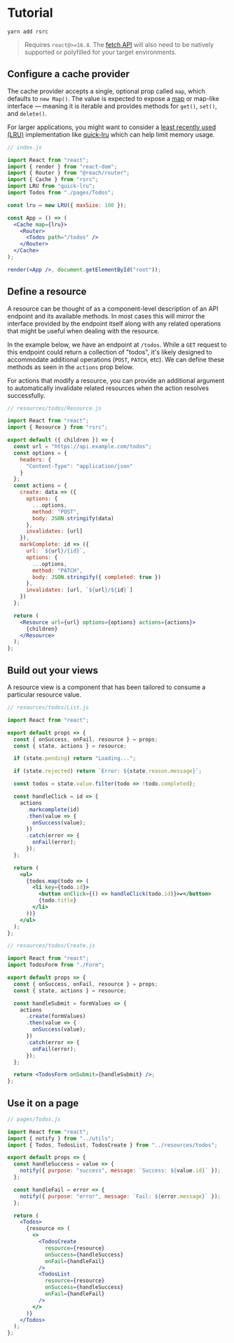 # Tutorial

```
yarn add rsrc
```

> Requires `react@>=16.8`.
> The [fetch
> API](https://developer.mozilla.org/en-US/docs/Web/API/Fetch_API/Using_Fetch)
> will also need to be natively supported or polyfilled for your target
> environments.

## Configure a cache provider

The cache provider accepts a single, optional prop called `map`, which defaults
to `new Map()`. The value is expected to expose a
[map](https://developer.mozilla.org/en-US/docs/Web/JavaScript/Reference/Global_Objects/Map)
or map-like interface — meaning it is iterable and provides methods for
`get()`, `set()`, and `delete()`.

For larger applications, you might want to consider a [least recently used
(LRU)](<https://en.wikipedia.org/wiki/Cache_replacement_policies#Least_recently_used_(LRU)>)
implementation like [quick-lru](https://www.npmjs.com/package/quick-lru) which
can help limit memory usage.

```jsx
// index.js

import React from "react";
import { render } from "react-dom";
import { Router } from "@reach/router";
import { Cache } from "rsrc";
import LRU from "quick-lru";
import Todos from "./pages/Todos";

const lru = new LRU({ maxSize: 100 });

const App = () => (
  <Cache map={lru}>
    <Router>
      <Todos path="/todos" />
    </Router>
  </Cache>
);

render(<App />, document.getElementById("root"));
```

## Define a resource

A resource can be thought of as a component-level description of an API endpoint
and its available methods. In most cases this will mirror the interface provided
by the endpoint itself along with any related operations that might be useful when
dealing with the resource.

In the example below, we have an endpoint at `/todos`. While a `GET` request to
this endpoint could return a collection of "todos", it's likely designed to
accommodate additional operations (`POST`, `PATCH`, etc). We can define these
methods as seen in the `actions` prop below.

For actions that modify a resource, you can provide an additional argument to
automatically invalidate related resources when the action resolves
successfully.

```jsx
// resources/todos/Resource.js

import React from "react";
import { Resource } from "rsrc";

export default ({ children }) => {
  const url = "https://api.example.com/todos";
  const options = {
    headers: {
      "Content-Type": "application/json"
    }
  };
  const actions = {
    create: data => ({
      options: {
        ...options,
        method: "POST",
        body: JSON.stringify(data)
      },
      invalidates: [url]
    }),
    markComplete: id => ({
      url: `${url}/{id}`,
      options: {
        ...options,
        method: "PATCH",
        body: JSON.stringify({ completed: true })
      },
      invalidates: [url, `${url}/${id}`]
    })
  };

  return (
    <Resource url={url} options={options} actions={actions}>
      {children}
    </Resource>
  );
};
```

## Build out your views

A resource view is a component that has been tailored to consume a particular
resource value.

```jsx
// resources/todos/List.js

import React from "react";

export default props => {
  const { onSuccess, onFail, resource } = props;
  const { state, actions } = resource;

  if (state.pending) return "Loading...";

  if (state.rejected) return `Error: ${state.reason.message}`;

  const todos = state.value.filter(todo => !todo.completed);

  const handleClick = id => {
    actions
      .markcomplete(id)
      .then(value => {
        onSuccess(value);
      })
      .catch(error => {
        onFail(error);
      });
  };

  return (
    <ul>
      {todos.map(todo => (
        <li key={todo.id}>
          <button onClick={() => handleClick(todo.id)}>✔</button>
          {todo.title}
        </li>
      ))}
    </ul>
  );
};
```

```jsx
// resources/todos/Create.js

import React from "react";
import TodosForm from "./Form";

export default props => {
  const { onSuccess, onFail, resource } = props;
  const { state, actions } = resource;

  const handleSubmit = formValues => {
    actions
      .create(formValues)
      .then(value => {
        onSuccess(value);
      })
      .catch(error => {
        onFail(error);
      });
  };

  return <TodosForm onSubmit={handleSubmit} />;
};
```

## Use it on a page

```jsx
// pages/Todos.js

import React from "react";
import { notify } from "../utils";
import { Todos, TodosList, TodosCreate } from "../resources/todos";

export default props => {
  const handleSuccess = value => {
    notify({ purpose: "success", message: `Success: ${value.id}` });
  };

  const handleFail = error => {
    notify({ purpose: "error", message: `Fail: ${error.message}` });
  };

  return (
    <Todos>
      {resource => (
        <>
          <TodosCreate
            resource={resource}
            onSuccess={handleSuccess}
            onFail={handleFail}
          />
          <TodosList
            resource={resource}
            onSuccess={handleSuccess}
            onFail={handleFail}
          />
        </>
      )}
    </Todos>
  );
};
```
